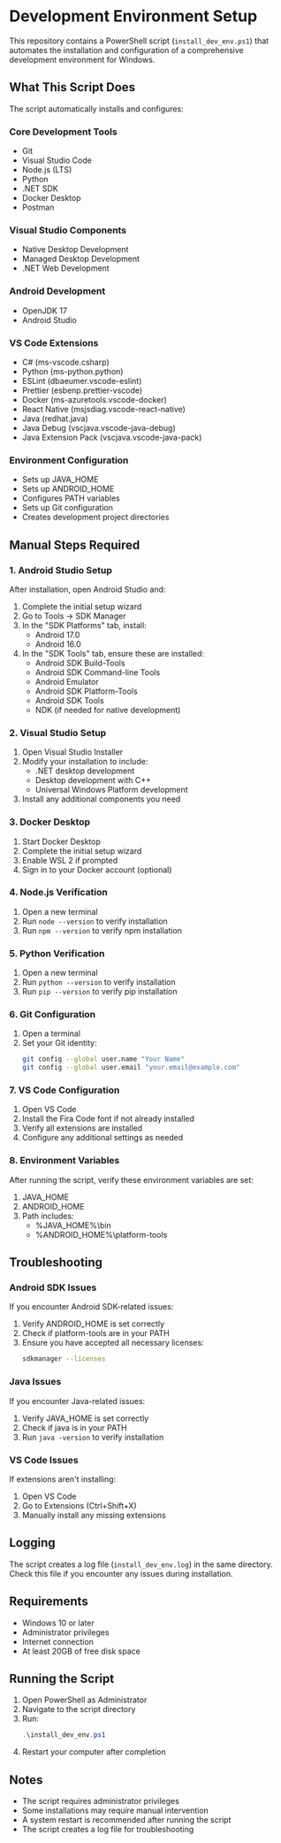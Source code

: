 # Development Environment Setup

This repository contains a PowerShell script (`install_dev_env.ps1`) that automates the installation and configuration of a comprehensive development environment for Windows.

## What This Script Does

The script automatically installs and configures:

### Core Development Tools
- Git
- Visual Studio Code
- Node.js (LTS)
- Python
- .NET SDK
- Docker Desktop
- Postman

### Visual Studio Components
- Native Desktop Development
- Managed Desktop Development
- .NET Web Development

### Android Development
- OpenJDK 17
- Android Studio

### VS Code Extensions
- C# (ms-vscode.csharp)
- Python (ms-python.python)
- ESLint (dbaeumer.vscode-eslint)
- Prettier (esbenp.prettier-vscode)
- Docker (ms-azuretools.vscode-docker)
- React Native (msjsdiag.vscode-react-native)
- Java (redhat.java)
- Java Debug (vscjava.vscode-java-debug)
- Java Extension Pack (vscjava.vscode-java-pack)

### Environment Configuration
- Sets up JAVA_HOME
- Sets up ANDROID_HOME
- Configures PATH variables
- Sets up Git configuration
- Creates development project directories

## Manual Steps Required

### 1. Android Studio Setup
After installation, open Android Studio and:
1. Complete the initial setup wizard
2. Go to Tools → SDK Manager
3. In the "SDK Platforms" tab, install:
   - Android 17.0
   - Android 16.0
4. In the "SDK Tools" tab, ensure these are installed:
   - Android SDK Build-Tools
   - Android SDK Command-line Tools
   - Android Emulator
   - Android SDK Platform-Tools
   - Android SDK Tools
   - NDK (if needed for native development)

### 2. Visual Studio Setup
1. Open Visual Studio Installer
2. Modify your installation to include:
   - .NET desktop development
   - Desktop development with C++
   - Universal Windows Platform development
3. Install any additional components you need

### 3. Docker Desktop
1. Start Docker Desktop
2. Complete the initial setup wizard
3. Enable WSL 2 if prompted
4. Sign in to your Docker account (optional)

### 4. Node.js Verification
1. Open a new terminal
2. Run `node --version` to verify installation
3. Run `npm --version` to verify npm installation

### 5. Python Verification
1. Open a new terminal
2. Run `python --version` to verify installation
3. Run `pip --version` to verify pip installation

### 6. Git Configuration
1. Open a terminal
2. Set your Git identity:
   ```bash
   git config --global user.name "Your Name"
   git config --global user.email "your.email@example.com"
   ```

### 7. VS Code Configuration
1. Open VS Code
2. Install the Fira Code font if not already installed
3. Verify all extensions are installed
4. Configure any additional settings as needed

### 8. Environment Variables
After running the script, verify these environment variables are set:
1. JAVA_HOME
2. ANDROID_HOME
3. Path includes:
   - %JAVA_HOME%\bin
   - %ANDROID_HOME%\platform-tools

## Troubleshooting

### Android SDK Issues
If you encounter Android SDK-related issues:
1. Verify ANDROID_HOME is set correctly
2. Check if platform-tools are in your PATH
3. Ensure you have accepted all necessary licenses:
   ```bash
   sdkmanager --licenses
   ```

### Java Issues
If you encounter Java-related issues:
1. Verify JAVA_HOME is set correctly
2. Check if java is in your PATH
3. Run `java -version` to verify installation

### VS Code Issues
If extensions aren't installing:
1. Open VS Code
2. Go to Extensions (Ctrl+Shift+X)
3. Manually install any missing extensions

## Logging

The script creates a log file (`install_dev_env.log`) in the same directory. Check this file if you encounter any issues during installation.

## Requirements

- Windows 10 or later
- Administrator privileges
- Internet connection
- At least 20GB of free disk space

## Running the Script

1. Open PowerShell as Administrator
2. Navigate to the script directory
3. Run:
   ```powershell
   .\install_dev_env.ps1
   ```
4. Restart your computer after completion

## Notes

- The script requires administrator privileges
- Some installations may require manual intervention
- A system restart is recommended after running the script
- The script creates a log file for troubleshooting
